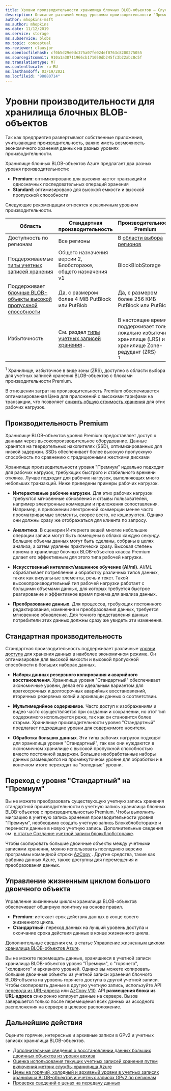```yaml
---
title: Уровни производительности хранилища блочных BLOB-объектов — Служба хранилища Azure
description: Описание различий между уровнями производительности "Премиум" и "Стандартный" для хранилища блочных BLOB-объектов Azure.
author: mhopkins-msft
ms.author: mhopkins
ms.date: 11/12/2019
ms.service: storage
ms.subservice: blobs
ms.topic: conceptual
ms.reviewer: clausjor
ms.openlocfilehash: cf0b5d29e0dc375a07fe024ef0763c8200275055
ms.sourcegitcommit: 910a1a38711966cb171050db245fc3b22abc8c5f
ms.translationtype: MT
ms.contentlocale: ru-RU
ms.lasthandoff: 03/19/2021
ms.locfileid: "98880714"
---
```

# <a name="performance-tiers-for-block-blob-storage"></a>Уровни производительности для хранилища блочных BLOB-объектов

Так как предприятия развертывают собственные приложения, учитывающие производительность, важно иметь возможность экономичного хранения данных на разных уровнях производительности.

Хранилище блочных BLOB-объектов Azure предлагает два разных уровня производительности:

- **Premium**: оптимизировано для высоких частот транзакций и однозначных последовательных операций хранения
- **Standard**: оптимизировано для высокой емкости и высокой пропускной способности

Следующие рекомендации относятся к различным уровням производительности.

| Область |Стандартная производительность  |Производительность Premium  |
|---------|---------|---------|
|Доступность по регионам     |   Все регионы      | В [области выбора регионов](https://azure.microsoft.com/global-infrastructure/services/?products=storage)       |
|Поддерживаемые [типы учетных записей хранения](../common/storage-account-overview.md#types-of-storage-accounts)     |     Общего назначения версии 2, Блобстораже, общего назначения v1    |    BlockBlobStorage     |
|Поддерживает [блочные BLOB-объекты высокой пропускной способности](https://azure.microsoft.com/blog/high-throughput-with-azure-blob-storage/)     |    Да, с размером более 4 MiB PutBlock или PutBlob     |    Да, с размером более 256 КИБ PutBlock или PutBlob    |
|Избыточность     |     См. раздел [типы учетных записей хранения](../common/storage-account-overview.md#types-of-storage-accounts) .   |  В настоящее время поддерживает только локально избыточное хранилище (LRS) и хранилище Zone-редудант (ZRS)<div role="complementary" aria-labelledby="zone-redundant-storage"><sup>1</sup></div>     |

<div id="zone-redundant-storage"><sup>1</sup> Хранилище, избыточное в виде зоны (ZRS), доступно в области выбора для учетных записей хранения BLOB-объектов с блоками производительности Premium.</div>

В отношении затрат на производительность Premium обеспечивается оптимизированная Цена для приложений с высокими тарифами на транзакции, что позволяет [снизить общую стоимость хранения](https://azure.microsoft.com/blog/reducing-overall-storage-costs-with-azure-premium-blob-storage/) для этих рабочих нагрузок.

## <a name="premium-performance"></a>Производительность Premium

Хранилище BLOB-объектов уровня Premium предоставляет доступ к данным через высокопроизводительное оборудование. Данные хранятся на твердотельных накопителях (SSD), оптимизированных для низкой задержки. SSDs обеспечивает более высокую пропускную способность по сравнению с традиционными жесткими дисками

Хранилище производительности уровня "Премиум" идеально подходит для рабочих нагрузок, требующих быстрого и стабильного времени отклика. Лучше подходит для рабочих нагрузок, выполняющих много небольших транзакций. Ниже приведены примеры рабочих нагрузок.

- **Интерактивные рабочие нагрузки**. Для этих рабочих нагрузок требуются мгновенные обновления и отзывы пользователей, например электронные коммерции и приложения сопоставления. Например, в приложении электронной коммерции менее часто просматриваемые элементы, скорее всего, не кэшируются. Однако они должны сразу же отображаться для клиента по запросу.

- **Аналитика**. В сценарии Интернета вещей многие небольшие операции записи могут быть помещены в облако каждую секунду. Большие объемы данных могут быть сделаны, собраны в целях анализа, а затем удалены практически сразу. Высокая степень приема в хранилище блочных BLOB-объектов класса Premium делает его эффективным для этого типа рабочей нагрузки.

- **Искусственный интеллект/машинное обучение (AI/ml)**. AI/ML обрабатывает потребление и обработку различных типов данных, таких как визуальные элементы, речь и текст. Такой высокопроизводительный тип рабочей нагрузки работает с большими объемами данных, для которых требуется быстрое реагирование и эффективное время приема для анализа данных.

- **Преобразование данных**. Для процессов, требующих постоянного редактирования, изменения и преобразования данных, требуется мгновенное обновление. Для точного представления данных потребители этих данных должны сразу же увидеть эти изменения.

## <a name="standard-performance"></a>Стандартная производительность

Стандартная производительность поддерживает различные [уровни доступа](storage-blob-storage-tiers.md) для хранения данных в наиболее экономичном режиме. Он оптимизирован для высокой емкости и высокой пропускной способности в больших наборах данных.

- **Наборы данных резервного копирования и аварийного восстановления**. Хранилище уровня "Стандартный" обеспечивает экономичные уровни, делая его идеальным вариантом для краткосрочных и долгосрочных аварийных восстановлений, вторичных резервных копий и архивации данных о соответствии.

- **Мультимедийное содержимое**. Часто доступ к изображениям и видео часто осуществляется при создании и сохранении, но этот тип содержимого используется реже, так как он становится более старым. Хранилище производительности уровня "Стандартный" предлагает подходящие уровни для содержимого носителя. 

- **Обработка больших данных**. Эти типы рабочих нагрузок подходят для хранилища уровня "Стандартный", так как они нуждаются в экономичном хранилище с высокой пропускной способностью вместо постоянной задержки. Большие необработанные наборы данных размещаются на промежуточном уровне для обработки и в конечном итоге переходят на "холодные" уровни.

## <a name="migrate-from-standard-to-premium"></a>Переход с уровня "Стандартный" на "Премиум"

Вы не можете преобразовать существующую учетную запись хранения стандартной производительности в учетную запись хранилища блочных BLOB-объектов с производительностью Premium. Чтобы выполнить миграцию в учетную запись хранения производительности уровня "Премиум", необходимо создать учетную запись Блоккблобстораже и перенести данные в новую учетную запись. Дополнительные сведения см. [в статье Создание учетной записи блоккблобстораже](storage-blob-create-account-block-blob.md).

Чтобы скопировать большие двоичные объекты между учетными записями хранения, можно использовать последнюю версию программы командной строки [AzCopy](../common/storage-use-azcopy-v10.md#transfer-data) . Другие средства, такие как фабрика данных Azure, также доступны для перемещения и преобразования данных.

## <a name="blob-lifecycle-management"></a>Управление жизненным циклом большого двоичного объекта

Управление жизненным циклом хранилища BLOB-объектов обеспечивает обширную политику на основе правил.

- **Premium**: истекает срок действия данных в конце своего жизненного цикла.
- **Стандартный**: переход данных на лучший уровень доступа и окончание срока действия данных в конце жизненного цикла.

Дополнительные сведения см. в статье [Управление жизненным циклом хранилища BLOB-объектов Azure](storage-lifecycle-management-concepts.md).

Вы не можете перемещать данные, хранящиеся в учетной записи хранилища BLOB-объектов уровня "Премиум", с "горячего", "холодного" и архивного уровней. Однако вы можете копировать большие двоичные объекты из учетной записи хранения блочного BLOB-объекта на уровень горячего доступа в *другой* учетной записи. Чтобы скопировать данные в другую учетную запись, используйте API [перевода из URL-адреса](/rest/api/storageservices/put-block-from-url) или [AzCopy V10](../common/storage-use-azcopy-v10.md). API **размещения блока из URL-адреса** синхронно копирует данные на сервере. Вызов завершается только после перемещения всех данных из исходного расположения на сервере в целевое расположение.

## <a name="next-steps"></a>Дальнейшие действия

Оцените горячие, интересные и архивные записи в GPv2 и учетных записях хранилища BLOB-объектов.

- [Дополнительные сведения о восстановлении данных больших двоичных объектов из уровня архива](storage-blob-rehydration.md)
- [Оценка использования текущих учетных записей хранения путем включения метрик службы хранилища Azure](./monitor-blob-storage.md)
- [Цены на горячий, холодный и архивный уровни в учетных записях хранилища BLOB-объектов и учетных записях GPv2 по регионам](https://azure.microsoft.com/pricing/details/storage/)
- [Проверка сведений о ценах на передачу данных](https://azure.microsoft.com/pricing/details/data-transfers/)
